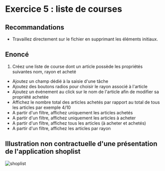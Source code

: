 # Exercice 5 : liste de courses


## Recommandations

- Travaillez directement sur le fichier en supprimant les éléments initiaux.

## Enoncé

1. Créez une liste de course dont un article possède les propriétés suivantes nom, rayon et acheté
- Ajoutez un champ dédié à la saisie d'une tâche
- Ajoutez des boutons radios pour choisir le rayon associé à l'article
- Ajoutez un événement au click sur le nom de l'article afin de modifier sa propriété achetée
- Affichez le nombre total des articles achetés par rapport au total de tous les articles par exemple 4/10
- A partir d'un filtre, affichez uniquement les articles achetés
- A partir d'un filtre, affichez uniquement les  articles à acheter
- A partir d'un filtre, affichez tous les articles (à acheter et achetés)
- A partir d'un filtre, affichez les articles par rayon

## Illustration non contractuelle d'une présentation de l'application shoplist

![shoplist](./img/shoplist.png)